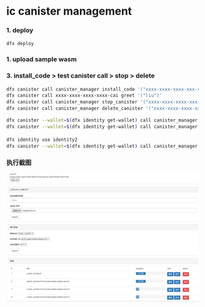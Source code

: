 # ic canister management

### 1. deploy
```bash
dfx deploy
```

### 1. upload sample wasm


### 3. install_code > test canister call > stop > delete
```bash
dfx canister call canister_manager install_code '("xxxx-xxxx-xxxx-xxx-cai","ver1")'
dfx canister call xxxx-xxxx-xxxx-xxxx-cai greet '("liu")'
dfx canister call canister_manager stop_canister '("xxxx-xxxx-xxxx-xxx-cai","ver1")'
dfx canister call canister_manager delete_canister '("xxxx-xxxx-xxxx-xxx-cai","ver1")'
```

```bash
dfx canister --wallet=$(dfx identity get-wallet) call canister_manager submit_proposal '("123","upgrade")'
dfx canister --wallet=$(dfx identity get-wallet) call canister_manager get_proposal '(1)'

dfx identity use identity2
dfx canister --wallet=$(dfx identity get-wallet) call canister_manager vote '(1, true)'
```

### 执行截图
![image](执行截图_20220609213217.png)
